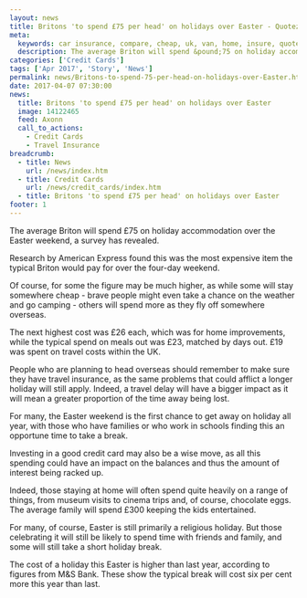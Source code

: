 ```yaml
---
layout: news
title: Britons 'to spend £75 per head' on holidays over Easter - Quotezone.co.uk
meta:
  keywords: car insurance, compare, cheap, uk, van, home, insure, quotes, online, comparison, bike, loans, life
  description: The average Briton will spend &pound;75 on holiday accommodation over the Easter weekend, a survey has revealed
categories: ['Credit Cards']
tags: ['Apr 2017', 'Story', 'News']
permalink: news/Britons-to-spend-75-per-head-on-holidays-over-Easter.htm
date: 2017-04-07 07:30:00
news:
  title: Britons 'to spend £75 per head' on holidays over Easter
  image: 14122465
  feed: Axonn
  call_to_actions:
    - Credit Cards
    - Travel Insurance
breadcrumb:
  - title: News
    url: /news/index.htm
  - title: Credit Cards
    url: /news/credit_cards/index.htm
  - title: Britons 'to spend £75 per head' on holidays over Easter
footer: 1
---
```


The average Briton will spend &pound;75 on holiday accommodation over the Easter weekend, a survey has revealed.

Research by American Express found this was the most expensive item the typical Briton would pay for over the four-day weekend.

Of course, for some the figure may be much higher, as while some will stay somewhere cheap - brave people might even take a chance on the weather and go camping - others will spend more as they fly off somewhere overseas.

The next highest cost was &pound;26 each, which was for home improvements, while the typical spend on meals out was &pound;23, matched by days out. &pound;19 was spent on travel costs within the UK.

People who are planning to head overseas should remember to make sure they have travel insurance, as the same problems that could afflict a longer holiday will still apply. Indeed, a travel delay will have a bigger impact as it will mean a greater proportion of the time away being lost.

For many, the Easter weekend is the first chance to get away on holiday all year, with those who have families or who work in schools finding this an opportune time to take a break.

Investing in a good credit card may also be a wise move, as all this spending could have an impact on the balances and thus the amount of interest being racked up.

Indeed, those staying at home will often spend quite heavily on a range of things, from museum visits to cinema trips and, of course, chocolate eggs. The average family will spend &pound;300 keeping the kids entertained.

For many, of course, Easter is still primarily a religious holiday. But those celebrating it will still be likely to spend time with friends and family, and some will still take a short holiday break.

The cost of a holiday this Easter is higher than last year, according to figures from M&amp;S Bank. These show the typical break will cost six per cent more this year than last.
